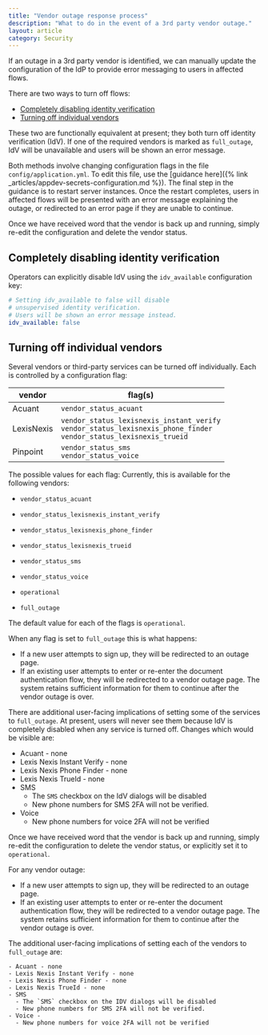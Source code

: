 ```yaml
---
title: "Vendor outage response process"
description: "What to do in the event of a 3rd party vendor outage."
layout: article
category: Security
---
```


If an outage in a 3rd party vendor is identified, we can manually
update the configuration of the IdP to provide error messaging to
users in affected flows.

There are two ways to turn off flows:

* [Completely disabling identity verification](#completely-disabling-identity-verification)
* [Turning off individual vendors](#turning-off-individual-vendors)

These two are functionally equivalent at present; they both turn off
identity verification (IdV). If one of the required vendors is marked
as `full_outage`, IdV will be unavailable and users will be shown an
error message.

Both methods involve changing configuration flags in the
file `config/application.yml`. To edit this file, use the
[guidance here]({% link _articles/appdev-secrets-configuration.md %}).
The final step in the guidance is to restart server instances. Once the
restart completes, users in affected flows will be presented with an
error message explaining the outage, or redirected to an error page if
they are unable to continue.

Once we have received word that the vendor is back up and running,
simply re-edit the configuration and delete the vendor status.

## Completely disabling identity verification

Operators can explicitly disable IdV using the `idv_available` configuration key:

```yaml
# Setting idv_available to false will disable
# unsupervised identity verification.
# Users will be shown an error message instead.
idv_available: false
```

## Turning off individual vendors

Several vendors or third-party services can be turned off
individually. Each is controlled by a configuration flag:

| vendor | flag(s) |
|---------|------|
| Acuant  | `vendor_status_acuant` |
| LexisNexis| `vendor_status_lexisnexis_instant_verify` <br> `vendor_status_lexisnexis_phone_finder` <br> `vendor_status_lexisnexis_trueid` |
| Pinpoint | `vendor_status_sms` <br> `vendor_status_voice` |


The possible values for each flag:
Currently, this is available for the following vendors:
- `vendor_status_acuant`
- `vendor_status_lexisnexis_instant_verify`
- `vendor_status_lexisnexis_phone_finder`
- `vendor_status_lexisnexis_trueid`
- `vendor_status_sms`
- `vendor_status_voice`

- `operational`
- `full_outage`

The default value for each of the flags is `operational`.

When any flag is set to `full_outage` this is what happens:

- If a new user attempts to sign up, they will be redirected to an
  outage page.
- If an existing user attempts to enter or re-enter the document
  authentication flow, they will be redirected to a vendor outage
  page. The system retains sufficient information for them to continue
  after the vendor outage is over.

There are additional user-facing implications of setting some of the
services to `full_outage`. At present, users will never see them
because IdV is completely disabled when any service is turned
off. Changes which would be visible are:

- Acuant - none
- Lexis Nexis Instant Verify - none
- Lexis Nexis Phone Finder - none
- Lexis Nexis TrueId - none
- SMS
    - The `SMS` checkbox on the IdV dialogs will be disabled
    - New phone numbers for SMS 2FA will not be verified.
- Voice
    - New phone numbers for voice 2FA will not be verified

Once we have received word that the vendor is back up and running, simply re-edit the configuration to delete the vendor status, or explicitly set it to `operational`.

For any vendor outage:
- If a new user attempts to sign up, they will be redirected to an outage page.
- If an existing user attempts to enter or re-enter the document
  authentication flow, they will be redirected to a vendor outage
  page. The system retains sufficient information for them to continue
  after the vendor outage is over.

The additional user-facing implications of setting each of the vendors
to `full_outage` are:

    - Acuant - none
    - Lexis Nexis Instant Verify - none
    - Lexis Nexis Phone Finder - none
    - Lexis Nexis TrueId - none
    - SMS
      - The `SMS` checkbox on the IDV dialogs will be disabled
      - New phone numbers for SMS 2FA will not be verified.
    - Voice -
      - New phone numbers for voice 2FA will not be verified
